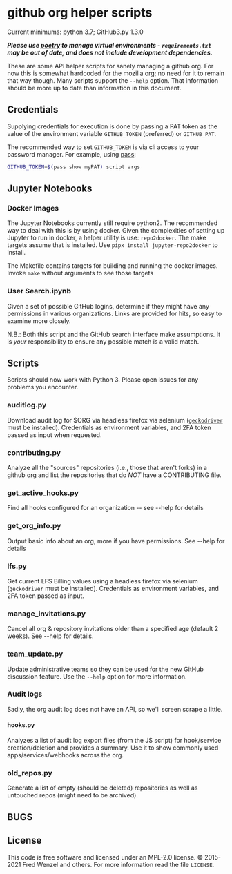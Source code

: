 # github org helper scripts

Current minimums: python 3.7; GitHub3.py 1.3.0

***Please use [poetry](https://pypi.org/project/poetry/) to manage virtual environments - `requirements.txt` may be out of date, and does not include development dependencies.***

These are some API helper scripts for sanely managing a github org. For now this is somewhat hardcoded for the mozilla org; no need for it to remain that way though. Many scripts support the `--help` option. That information should be more up to date than information in this document.

## Credentials

Supplying credentials for execution is done by passing a PAT token as the value
of the environment variable `GITHUB_TOKEN` (preferred) or `GITHUB_PAT`.

The recommended way to set `GITHUB_TOKEN` is via cli access to your password
manager. For example, using [pass][pass]:
```bash
GITHUB_TOKEN=$(pass show myPAT) script args
```
[pass]: https://www.passwordstore.org/

## Jupyter Notebooks
### Docker Images

The Jupyter Notebooks currently still require python2. The recommended way to
deal with this is by using docker. Given the complexities of setting up Jupyter
to run in docker, a helper utility is use: `repo2docker`. The make targets
assume that is installed. Use `pipx install jupyter-repo2docker` to install.

The Makefile contains targets for building and running the docker images. Invoke
`make` without arguments to see those targets

### User Search.ipynb
Given a set of possible GitHub logins, determine if they might have any
permissions in various organizations. Links are provided for hits, so easy to
examine more closely.

N.B.: Both this script and the GitHub search interface make assumptions. It is
*your* responsibility to ensure any possible match is a valid match.

## Scripts

Scripts should now work with Python 3. Please open issues for any problems you
encounter.

### auditlog.py
Download audit log for $ORG via headless firefox via selenium
([``geckodriver``][gd_url] must be installed). Credentials as environment
variables, and 2FA token passed as input when requested.

### contributing.py
Analyze all the "sources" repositories (i.e., those that aren't forks) in a github org and list the repositories that do *NOT* have a CONTRIBUTING file.

### get_active_hooks.py
Find all hooks configured for an organization -- see --help for details

### get_org_info.py
Output basic info about an org, more if you have permissions. See --help for details

### lfs.py
Get current LFS Billing values using a headless firefox via selenium
(``geckodriver`` must be installed). Credentials as environment
variables, and 2FA token passed as input.

### manage_invitations.py
Cancel all org & repository invitations older than a specified age (default 2
weeks). See --help for details.

### team_update.py
Update administrative teams so they can be used for the new GitHub discussion
feature. Use the ``--help`` option for more information.

### Audit logs
Sadly, the org audit log does not have an API, so we'll screen scrape a little.

#### hooks.py
Analyzes a list of audit log export files (from the JS script) for hook/service creation/deletion and provides a summary. Use it to show commonly used apps/services/webhooks across the org.

### old_repos.py
Generate a list of empty (should be deleted) repositories as well as untouched repos (might need to be archived).

## BUGS

## License
This code is free software and licensed under an MPL-2.0 license. &copy; 2015-2021 Fred Wenzel and others. For more information read the file ``LICENSE``.

[gd_url]: https://github.com/mozilla/geckodriver/releases
